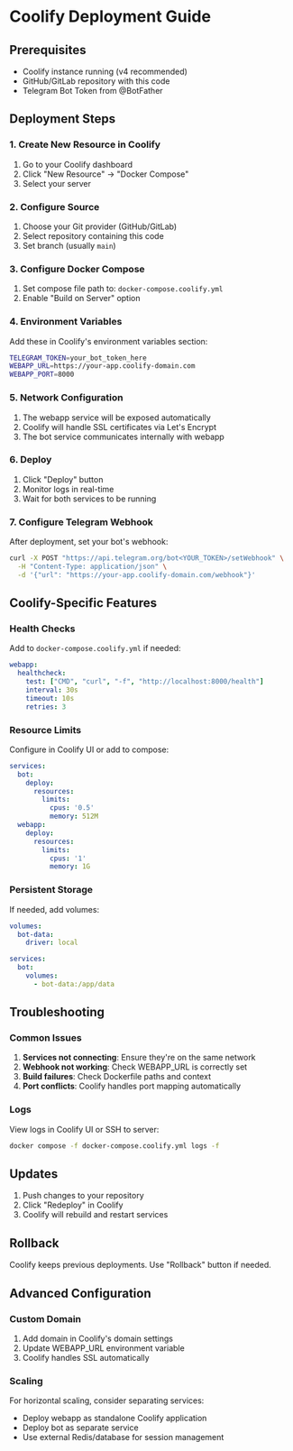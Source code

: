# Coolify Deployment Guide

## Prerequisites
- Coolify instance running (v4 recommended)
- GitHub/GitLab repository with this code
- Telegram Bot Token from @BotFather

## Deployment Steps

### 1. Create New Resource in Coolify
1. Go to your Coolify dashboard
2. Click "New Resource" → "Docker Compose"
3. Select your server

### 2. Configure Source
1. Choose your Git provider (GitHub/GitLab)
2. Select repository containing this code
3. Set branch (usually `main`)

### 3. Configure Docker Compose
1. Set compose file path to: `docker-compose.coolify.yml`
2. Enable "Build on Server" option

### 4. Environment Variables
Add these in Coolify's environment variables section:

```bash
TELEGRAM_TOKEN=your_bot_token_here
WEBAPP_URL=https://your-app.coolify-domain.com
WEBAPP_PORT=8000
```

### 5. Network Configuration
1. The webapp service will be exposed automatically
2. Coolify will handle SSL certificates via Let's Encrypt
3. The bot service communicates internally with webapp

### 6. Deploy
1. Click "Deploy" button
2. Monitor logs in real-time
3. Wait for both services to be running

### 7. Configure Telegram Webhook
After deployment, set your bot's webhook:

```bash
curl -X POST "https://api.telegram.org/bot<YOUR_TOKEN>/setWebhook" \
  -H "Content-Type: application/json" \
  -d '{"url": "https://your-app.coolify-domain.com/webhook"}'
```

## Coolify-Specific Features

### Health Checks
Add to `docker-compose.coolify.yml` if needed:

```yaml
webapp:
  healthcheck:
    test: ["CMD", "curl", "-f", "http://localhost:8000/health"]
    interval: 30s
    timeout: 10s
    retries: 3
```

### Resource Limits
Configure in Coolify UI or add to compose:

```yaml
services:
  bot:
    deploy:
      resources:
        limits:
          cpus: '0.5'
          memory: 512M
  webapp:
    deploy:
      resources:
        limits:
          cpus: '1'
          memory: 1G
```

### Persistent Storage
If needed, add volumes:

```yaml
volumes:
  bot-data:
    driver: local

services:
  bot:
    volumes:
      - bot-data:/app/data
```

## Troubleshooting

### Common Issues

1. **Services not connecting**: Ensure they're on the same network
2. **Webhook not working**: Check WEBAPP_URL is correctly set
3. **Build failures**: Check Dockerfile paths and context
4. **Port conflicts**: Coolify handles port mapping automatically

### Logs
View logs in Coolify UI or SSH to server:

```bash
docker compose -f docker-compose.coolify.yml logs -f
```

## Updates
1. Push changes to your repository
2. Click "Redeploy" in Coolify
3. Coolify will rebuild and restart services

## Rollback
Coolify keeps previous deployments. Use "Rollback" button if needed.

## Advanced Configuration

### Custom Domain
1. Add domain in Coolify's domain settings
2. Update WEBAPP_URL environment variable
3. Coolify handles SSL automatically

### Scaling
For horizontal scaling, consider separating services:
- Deploy webapp as standalone Coolify application
- Deploy bot as separate service
- Use external Redis/database for session management